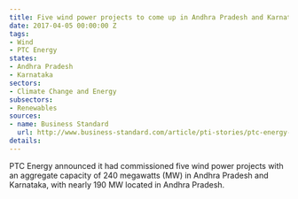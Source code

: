 ```yaml
---
title: Five wind power projects to come up in Andhra Pradesh and Karnataka
date: 2017-04-05 00:00:00 Z
tags:
- Wind
- PTC Energy
states:
- Andhra Pradesh
- Karnataka
sectors:
- Climate Change and Energy
subsectors:
- Renewables
sources:
- name: Business Standard
  url: http://www.business-standard.com/article/pti-stories/ptc-energy-commissions-wind-projects-in-karnataka-andhra-117040200242_1.html
details: 
---
```


PTC Energy announced it had commissioned five wind power projects with an aggregate capacity of 240 megawatts (MW) in Andhra Pradesh and Karnataka, with nearly 190 MW located in Andhra Pradesh.

